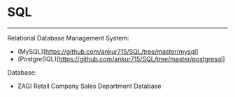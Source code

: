 # SQL
---
Relational Database Management System:  
- (MySQL)[https://github.com/ankur715/SQL/tree/master/mysql]   
- (PostgreSQL)[https://github.com/ankur715/SQL/tree/master/postgresql]  

Database:
- ZAGI Retail Company Sales Department Database

